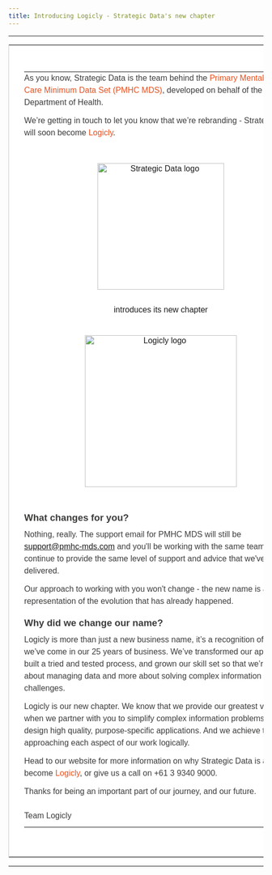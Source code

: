 ```yaml
---
title: Introducing Logicly - Strategic Data's new chapter
---
```

<table role="presentation" style="width:100%;border-collapse:collapse;border:0;border-spacing:0;background:#ffffff;">
    <tr>
      <td align="center" style="padding:0;">
        <table role="presentation" style="width:602px;border-collapse:collapse;border:1px solid #cccccc;border-spacing:0;text-align:left;">
          <tr>
            <td style="padding:36px 30px 42px 30px;font-family: 'Raleway', Verdana, sans-serif;">
              <table role="presentation" style="width:100%;border-collapse:collapse;border:0;border-spacing:0;">
                <tr>
                  <td style="padding:0 0 36px 0;color:#3c3c3b;">
                    <p style="margin:0 0 12px 0;font-size:16px;line-height:24px;"><font face="'Raleway', Verdana, sans-serif;">As you know,
                    Strategic Data is the team behind the <a href="https://pmhc-mds.com/"  style="color:#E94E1B;text-decoration:none;">Primary Mental
                    Health Care Minimum Data Set (PMHC MDS)</a>,
                    developed on behalf of the Department of Health.</font></p>
                    <p style="margin:0 0 12px 0;font-size:16px;line-height:24px;"><font face="'Raleway', Verdana, sans-serif;">We’re getting in touch to let you know that we’re rebranding - Strategic Data will soon become <a href="https://www.logicly.com.au/"  style="color:#E94E1B;text-decoration:none;">Logicly</a>.</font></p>
                  </td>
                </tr>
                <tr>
                  <td align="center" style="padding:0px 0 28px 0;">
                    <img src="https://www.logicly.com.au/SD_logo.png" alt="Strategic Data logo" width="250" style="height:auto;display:block;" />
                  </td>
                </tr>
                <tr>
                  <td align="center" style="padding:0px 0 26px 0;">
                    <p style="margin:0 0 12px 0;font-size:16px;line-height:24px;"><font face="'Raleway', Verdana, sans-serif;">introduces its new chapter</font></p>
                  </td>
                </tr>
                <tr>
                  <td align="center" style="padding:0px 0 30px 0;">
                    <a href="https://www.logicly.com.au/">
                      <img src="https://www.logicly.com.au/0_Logicly_Logo.png" alt="Logicly logo" width="300" style="height:auto;display:block;" />
                    </a>
                  </td>
                </tr>
                <tr>
                  <td style="padding:0 0 10px 0;color:#3c3c3b;">
                    <h3 style="margin:20px 0 10px 0;font-weight:600;"><font face="'Raleway', Verdana, sans-serif;">What changes for you?</font></h3>
                    <p style="margin:0 0 12px 0;font-size:16px;line-height:24px;"><font face="'Raleway', Verdana, sans-serif;">Nothing, really. The support email for PMHC MDS will still be <a href="mailto:support@pmhc-mds.com">support@pmhc-mds.com</a> and you'll be working with the same team who will continue to provide the same level of support and advice that we've always delivered.</font></p>
                    <p style="margin:0 0 12px 0;font-size:16px;line-height:24px;"><font face="'Raleway', Verdana, sans-serif;">Our approach to working with you won't change - the new name is a better representation of the evolution that has already happened.</font></p>
                    <h3 style="margin:20px 0 10px 0;font-weight:600;"><font face="'Raleway', Verdana, sans-serif;">Why did we change our name?</font></h3>
                    <p style="margin:0 0 12px 0;font-size:16px;line-height:24px;"><font face="'Raleway', Verdana, sans-serif;">Logicly is more than just a new business name, it’s a recognition of how far we’ve come in our 25 years of business. We’ve transformed our approach, built a tried and tested process, and grown our skill set so that we’re less about managing data and more about solving complex information challenges.</font></p>
                    <p style="margin:0 0 12px 0;font-size:16px;line-height:24px;"><font face="'Raleway', Verdana, sans-serif;">Logicly is our new chapter. We know that we provide our greatest value when we partner with you to simplify complex information problems and co-design high quality, purpose-specific applications. And we achieve this by approaching each aspect of our work logically.</font></p>
                    <p style="margin:0 0 12px 0;font-size:16px;line-height:24px;"><font face="'Raleway', Verdana, sans-serif;">Head to our website for more information on why Strategic Data is about to become <a href="https://www.logicly.com.au/whylogicly/" style="color:#E94E1B;text-decoration:none;">Logicly</a>, or give us a call on +61 3 9340 9000.</font></p>
                    <p style="margin:0 0 12px 0;font-size:16px;line-height:24px;"><font face="'Raleway', Verdana, sans-serif;">Thanks for being an important part of our journey, and our future.</font></p>
                    <p style="margin:24px 0 0px 0;font-size:16px;line-height:24px;"><font face="'Raleway', Verdana, sans-serif;">Team Logicly</font></p>
                  </td>
                </tr>
              </table>
            </td>
          </tr>
        </table>
      </td>
    </tr>
  </table>
